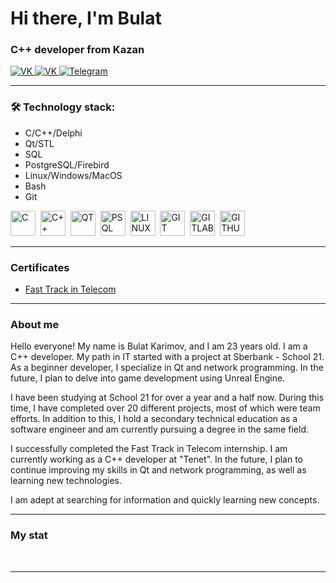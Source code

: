 # Hi there, I'm Bulat
### C++ developer from Kazan

<div id="socials" align="left">
    <a href="https://vk.com/burshlatt">
        <img src="https://img.shields.io/badge/VK.com-blue?style=for-the-badge&logo=vk&logoColor=white" alt="VK"/>
    </a>
    <a href="mailto:bulat.karimov.19@gmail.com">
        <img src="https://img.shields.io/badge/GMAIL-red?style=for-the-badge&logo=gmail&logoColor=white" alt="VK"/>
    </a>
    <a href="https://t.me/Burshlatt">
        <img src="https://img.shields.io/badge/Telegram-blue?style=for-the-badge&logo=telegram&logoColor=white" alt="Telegram"/>
    </a>
</div>

---

### 🛠 Technology stack:
* C/C++/Delphi
* Qt/STL
* SQL
* PostgreSQL/Firebird
* Linux/Windows/MacOS
* Bash
* Git

<div id="tools" align="left">
    <img src="https://cdn.jsdelivr.net/gh/devicons/devicon/icons/c/c-original.svg" title="C" width="40" height="40"/>&nbsp;
    <img src="https://cdn.jsdelivr.net/gh/devicons/devicon/icons/cplusplus/cplusplus-original.svg" title="C++" width="40" height="40"/>&nbsp;
    <img src="https://cdn.jsdelivr.net/gh/devicons/devicon/icons/qt/qt-original.svg" title="QT" width="40" height="40"/>&nbsp;
    <img src="https://cdn.jsdelivr.net/gh/devicons/devicon/icons/postgresql/postgresql-original.svg" title="PSQL" width="40" height="40"/>&nbsp;
    <img src="https://cdn.jsdelivr.net/gh/devicons/devicon/icons/linux/linux-original.svg" title="LINUX" width="40" height="40"/>&nbsp;
    <img src="https://cdn.jsdelivr.net/gh/devicons/devicon/icons/git/git-original.svg" title="GIT" width="40" height="40"/>&nbsp;
    <img src="https://cdn.jsdelivr.net/gh/devicons/devicon/icons/gitlab/gitlab-original.svg" title="GITLAB" width="40" height="40"/>&nbsp;
    <img src="https://cdn.jsdelivr.net/gh/devicons/devicon/icons/github/github-original.svg" title="GITHUB" width="40" height="40"/>&nbsp;
</div>

---

### Certificates
- [Fast Track in Telecom](https://drive.google.com/file/d/1LM8iPn0rTlra8R0wOJ8EciaUbaRhNqm1/view?usp=sharing)

---

### About me

Hello everyone! My name is Bulat Karimov, and I am 23 years old. I am a C++ developer. My path in IT started with a project at Sberbank - School 21. As a beginner developer, I specialize in Qt and network programming. In the future, I plan to delve into game development using Unreal Engine.

I have been studying at School 21 for over a year and a half now. During this time, I have completed over 20 different projects, most of which were team efforts. In addition to this, I hold a secondary technical education as a software engineer and am currently pursuing a degree in the same field.

I successfully completed the Fast Track in Telecom internship. I am currently working as a C++ developer at "Tenet". In the future, I plan to continue improving my skills in Qt and network programming, as well as learning new technologies.

I am adept at searching for information and quickly learning new concepts.

---

### My stat

<div id="stat" align="left">
    <img src="http://github-profile-summary-cards.vercel.app/api/cards/profile-details?username=burshlatt&theme=2077" alt=""/>
    <img src="http://github-profile-summary-cards.vercel.app/api/cards/most-commit-language?username=burshlatt&theme=2077" alt=""/>
    <img src="http://github-profile-summary-cards.vercel.app/api/cards/stats?username=burshlatt&theme=2077" alt=""/>
</div>

---
